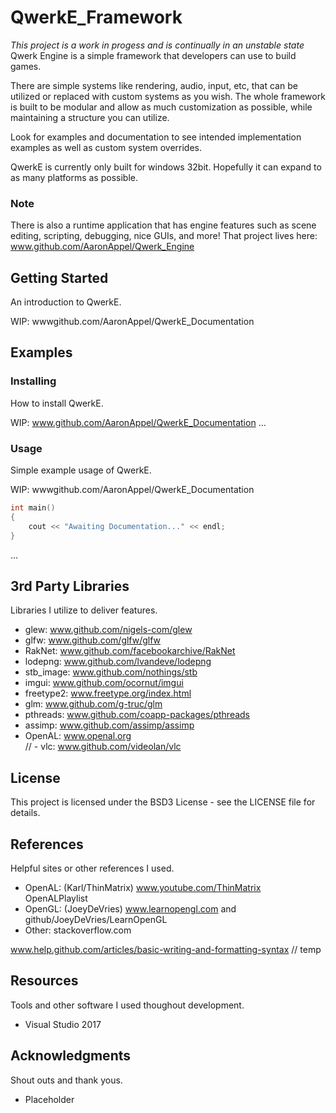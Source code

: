 # QwerkE_Framework
*This project is a work in progess and is continually in an unstable state*  
Qwerk Engine is a simple framework that developers can use to build games.

There are simple systems like rendering, audio, input, etc, that can be utilized or replaced with custom systems as you wish.
The whole framework is built to be modular and allow as much customization as possible, while maintaining a structure you can utilize.

Look for examples and documentation to see intended implementation examples as well as custom system overrides.

QwerkE is currently only built for windows 32bit. Hopefully it can expand to as many platforms as possible.

### Note
There is also a runtime application that has engine features such as scene editing, scripting, debugging, nice GUIs, and more!
That project lives here: www.github.com/AaronAppel/Qwerk_Engine

## Getting Started
An introduction to QwerkE.

WIP: wwwgithub.com/AaronAppel/QwerkE_Documentation

## Examples
### Installing
How to install QwerkE.

WIP: www.github.com/AaronAppel/QwerkE_Documentation
...

### Usage
Simple example usage of QwerkE.

WIP: wwwgithub.com/AaronAppel/QwerkE_Documentation
~~~cpp  
int main()
{
    cout << "Awaiting Documentation..." << endl;
}  
~~~
...

## 3rd Party Libraries
Libraries I utilize to deliver features.

- glew: www.github.com/nigels-com/glew  
- glfw: www.github.com/glfw/glfw  
- RakNet: www.github.com/facebookarchive/RakNet  
- lodepng: www.github.com/lvandeve/lodepng  
- stb_image: www.github.com/nothings/stb  
- imgui: www.github.com/ocornut/imgui  
- freetype2: www.freetype.org/index.html  
- glm: www.github.com/g-truc/glm  
- pthreads: www.github.com/coapp-packages/pthreads  
- assimp: www.github.com/assimp/assimp  
- OpenAL: www.openal.org  
// - vlc: www.github.com/videolan/vlc  

## License
This project is licensed under the BSD3 License - see the LICENSE file for details.

## References
Helpful sites or other references I used.

- OpenAL: (Karl/ThinMatrix) www.youtube.com/ThinMatrix OpenALPlaylist  
- OpenGL: (JoeyDeVries) www.learnopengl.com and github/JoeyDeVries/LearnOpenGL  
- Other: stackoverflow.com

www.help.github.com/articles/basic-writing-and-formatting-syntax // temp

## Resources
Tools and other software I used thoughout development.

- Visual Studio 2017

## Acknowledgments
Shout outs and thank yous.

- Placeholder
